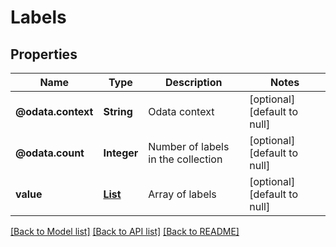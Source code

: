 # Labels
## Properties

Name | Type | Description | Notes
------------ | ------------- | ------------- | -------------
**@odata.context** | **String** | Odata context | [optional] [default to null]
**@odata.count** | **Integer** | Number of labels in the collection | [optional] [default to null]
**value** | [**List**](Label.md) | Array of labels | [optional] [default to null]

[[Back to Model list]](../README.md#documentation-for-models) [[Back to API list]](../README.md#documentation-for-api-endpoints) [[Back to README]](../README.md)

